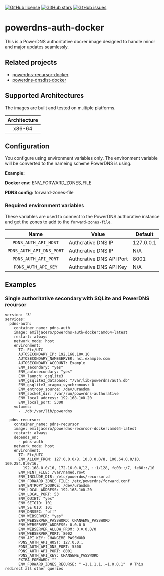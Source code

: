 [![GitHub license](https://img.shields.io/github/license/emil-jacero/powerdns-recursor-docker)](https://github.com/emil-jacero/powerdns-recursor-docker/blob/master/LICENSE) [![GitHub stars](https://img.shields.io/github/stars/emil-jacero/powerdns-recursor-docker)](https://github.com/emil-jacero/powerdns-recursor-docker/stargazers) [![GitHub issues](https://img.shields.io/github/issues/emil-jacero/powerdns-recursor-docker)](https://github.com/emil-jacero/powerdns-recursor-docker/issues)

# powerdns-auth-docker

This is a PowerDNS authoritative docker image designed to handle minor and major updates seamlessly.

## Related projects

- [powerdns-recursor-docker](https://github.com/emil-jacero/powerdns-recursor-docker)
- [powerdns-dnsdist-docker](https://github.com/emil-jacero/powerdns-dnsdist-docker)

## Supported Architectures

The images are built and tested on multiple platforms.

| Architecture |
| :----: |
| x86-64 |

## Configuration

You configure using environment variables only. The environment variable will be converted to the nameing scheme PowerDNS is using.

**Example:**

**Docker env:** ENV_FORWARD_ZONES_FILE

**PDNS config:** forward-zones-file

### Required environment variables

These variables are used to connect to the PowerDNS authorative instance and get the zones to add to the `forward-zones-file`.

| Name | Value | Default |
| :----: | --- | --- |
| `PDNS_AUTH_API_HOST` | Authorative DNS IP | 127.0.0.1 |
| `PDNS_AUTH_API_DNS_PORT` | Authorative DNS IP | N/A |
| `PDNS_AUTH_API_PORT` | Authorative DNS API Port | 8001 |
| `PDNS_AUTH_API_KEY` | Authorative DNS API Key | N/A |

## Examples

### Single authoritative secondary with SQLite and PowerDNS recursor

```
version: '3'
services:
  pdns-auth:
    container_name: pdns-auth
    image: emiljacero/powerdns-auth-docker:amd64-latest
    restart: always
    network_mode: host
    environment:
      TZ: Etc/UTC
      AUTOSECONDARY_IP: 192.168.100.10
      AUTOSECONDARY_NAMESERVER: ns1.example.com
      AUTOSECONDARY_ACCOUNT: Example
      ENV_secondary: "yes"
      ENV_autosecondary: "yes"
      ENV_launch: gsqlite3
      ENV_gsqlite3_database: "/var/lib/powerdns/auth.db"
      ENV_gsqlite3_pragma_synchronous: 0
      ENV_entropy_source: /dev/urandom
      ENV_socket_dir: /var/run/powerdns-authorative
      ENV_local_address: 192.168.100.20
      ENV_local_port: 5300
    volumes:
      - ./db:/var/lib/powerdns

  pdns-recursor:
    container_name: pdns-recursor
    image: emiljacero/powerdns-recursor-docker:amd64-latest
    restart: always
    depends_on:
      - pdns-auth
    network_mode: host
    environment:
      TZ: Etc/UTC
      ENV_ALLOW_FROM: 127.0.0.0/8, 10.0.0.0/8, 100.64.0.0/10, 169.254.0.0/16,
        192.168.0.0/16, 172.16.0.0/12, ::1/128, fc00::/7, fe80::/10
      ENV_HINT_FILE: /var/named.root
      ENV_INCLUDE_DIR: /etc/powerdns/recursor.d
      ENV_FORWARD_ZONES_FILE: /etc/powerdns/forward.conf
      ENV_ENTROPY_SOURCE: /dev/urandom
      ENV_LOCAL_ADDRESS: 192.168.100.20
      ENV_LOCAL_PORT: 53
      ENV_QUIET: "yes"
      ENV_SETGID: 101
      ENV_SETUID: 101
      ENV_DNSSEC: "off"
      ENV_WEBSERVER: "yes"
      ENV_WEBSERVER_PASSWORD: CHANGEME_PASSWORD
      ENV_WEBSERVER_ADDRESS: 0.0.0.0
      ENV_WEBSERVER_ALLOW_FROM: 0.0.0.0/0
      ENV_WEBSERVER_PORT: 8002
      ENV_API_KEY: CHANGEME_PASSWORD
      PDNS_AUTH_API_HOST: 127.0.0.1
      PDNS_AUTH_API_DNS_PORT: 5300
      PDNS_AUTH_API_PORT: 8001
      PDNS_AUTH_API_KEY: CHANGEME_PASSWORD
      EXTRA_FORWARD: ""
      ENV_FORWARD_ZONES_RECURSE: ".=1.1.1.1,.=1.0.0.1"  # This redirect all other queries
```
